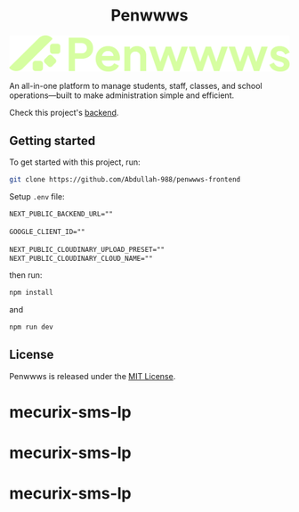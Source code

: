<h1 align="center">Penwwws</h1>

![Logo](/public/images/penwwws-full-logo.png)

An all-in-one platform to manage students, staff, classes, and school operations—built to make administration simple and efficient.

Check this project's [backend](https://github.com/abdullah-988/penwwws-backend).

## Getting started

To get started with this project, run:

```bash
git clone https://github.com/Abdullah-988/penwwws-frontend
```

Setup `.env` file:

```
NEXT_PUBLIC_BACKEND_URL=""

GOOGLE_CLIENT_ID=""

NEXT_PUBLIC_CLOUDINARY_UPLOAD_PRESET=""
NEXT_PUBLIC_CLOUDINARY_CLOUD_NAME=""
```

then run:

```bash
npm install
```

and

```bash
npm run dev
```

## License

Penwwws is released under the [MIT License](https://opensource.org/licenses/MIT).

# mecurix-sms-lp

# mecurix-sms-lp

# mecurix-sms-lp
